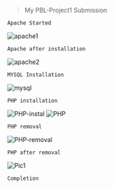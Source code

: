 >My PBL-Project1 Submission

```
Apache Started
```
![apache1](https://user-images.githubusercontent.com/46185705/129880159-0900c296-dc7e-4452-95dd-3f96a9ca08fc.jpg)

```
Apache after installation
```
![apache2](https://user-images.githubusercontent.com/46185705/129881134-530887f1-983b-4bd0-9092-672723919bbb.jpg)

```
MYSQL Installation
```
![mysql](https://user-images.githubusercontent.com/46185705/129881441-7e0df2e5-74e2-4d74-adfe-1707155fee66.jpg)

```
PHP installation
```
![PHP-instal](https://user-images.githubusercontent.com/46185705/129882618-95c08251-5862-4eec-87a5-9c99d9daeb50.jpg)
![PHP](https://user-images.githubusercontent.com/46185705/129881667-d3d479e0-8170-4455-960d-deacff2f5ba2.jpg)

```
PHP removal
```
![PHP-removal](https://user-images.githubusercontent.com/46185705/129881837-fb775b6e-9fbd-4792-adf1-1088ab9eb475.jpg)

```
PHP after removal
```
![Pic1](https://user-images.githubusercontent.com/46185705/129881947-5a94ca3e-21c4-4fde-82f4-8819b5bb4413.png)

`Completion`
